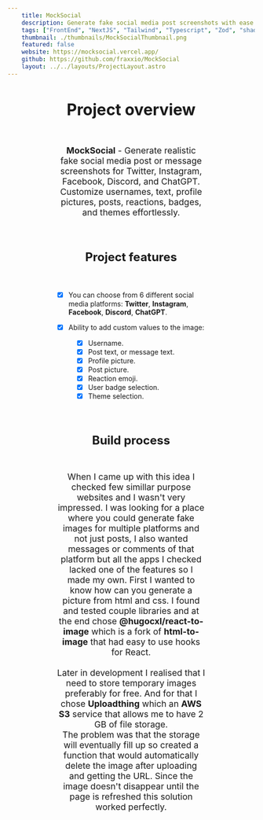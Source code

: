 ```yaml
---
    title: MockSocial
    description: Generate fake social media post screenshots with ease!
    tags: ["FrontEnd", "NextJS", "Tailwind", "Typescript", "Zod", "shadcn", "Uploadthing"]
    thumbnail: ./thumbnails/MockSocialThumbnail.png
    featured: false
    website: https://mocksocial.vercel.app/
    github: https://github.com/fraxxio/MockSocial
    layout: ../../layouts/ProjectLayout.astro
---
```


<h1 style="text-align: center; text-decoration: none; font-size: 2rem;">Project overview</h1>

<p style="text-align: center; max-width: 60%; margin-inline: auto; padding-top: 2rem; font-size: 1.1rem;">
  <b>MockSocial</b> - Generate realistic fake social media post or message screenshots for Twitter, Instagram, Facebook, Discord, and ChatGPT. Customize usernames, text, profile pictures, posts, reactions, badges, and themes effortlessly.
</p>

<h1 style="text-align: center; text-decoration: none; font-size: 1.5rem; padding-top: 2rem;">Project features</h1>

<div style="max-width: 60%; margin-inline: auto; padding-top: 1.5rem;">

- [x] You can choose from 6 different social media platforms: **Twitter**, **Instagram**, **Facebook**, **Discord**, **ChatGPT**.
- [x] Ability to add custom values to the image:
  <div style="padding-left: 1rem;">

  - [x] Username.
  - [x] Post text, or message text.
  - [x] Profile picture.
  - [x] Post picture.
  - [x] Reaction emoji.
  - [x] User badge selection.
  - [x] Theme selection.

</div>

</div>

<h1 style="text-align: center; text-decoration: none; font-size: 1.5rem; padding-top: 2rem;">
Build process
</h1>

<p style="text-align: center; max-width: 60%; margin-inline: auto; padding-top: 2rem; font-size: 1.1rem; padding-bottom: 4rem">
When I came up with this idea I checked few simillar purpose websites and I wasn't very impressed. I was looking for a place where you could generate fake images for multiple platforms and not just posts, I also wanted messages or comments of that platform but all the apps I checked lacked one of the features so I made my own. First I wanted to know how can you generate a picture from html and css. I found and tested couple libraries and at the end chose <b>@hugocxl/react-to-image</b> which is a fork of <b>html-to-image</b> that had easy to use hooks for React.<br/> <br/>
Later in development I realised that I need to store temporary images preferably for free. And for that I chose <b>Uploadthing</b> which an <b>AWS S3</b> service that allows me to have 2 GB of file storage. <br/>
The problem was that the storage will eventually fill up so created a function that would automatically delete the image after uploading and getting the URL. Since the image doesn't disappear until the page is refreshed this solution worked perfectly.
</p>
